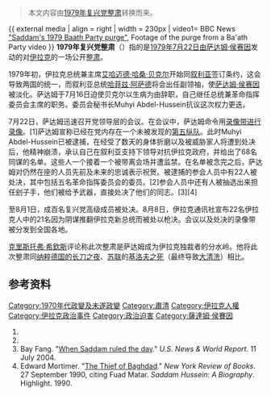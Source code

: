 > 本文内容由[1979年复兴党整肃](https://zh.wikipedia.org/wiki/1979年复兴党整肃)转换而来。


{{ external media | align = right | width = 230px | video1= BBC News ["Saddam's 1979 Baath Party purge"](https://www.bbc.com/news/av/world-middle-east-25363857/saddam-s-1979-baath-party-purge), Footage of the purge from a Ba'ath Party video }} **1979年复兴党整肃**（）指的是[1979年](../Page/1979年.md "wikilink")[7月22日由](https://zh.wikipedia.org/wiki/7月22日 "wikilink")[萨达姆·侯赛因](../Page/萨达姆·侯赛因.md "wikilink")发动的对[伊拉克](../Page/伊拉克.md "wikilink")的一场公开[整肃](https://zh.wikipedia.org/wiki/整肃 "wikilink")。

1979年初，伊拉克总统兼主席[艾哈迈德·哈桑·贝克尔](../Page/艾哈迈德·哈桑·贝克尔.md "wikilink")开始同[叙利亚](../Page/叙利亚.md "wikilink")签订条约，这会导致两国的统一，而叙利亚总统[哈菲兹·阿萨德](../Page/哈菲兹·阿萨德.md "wikilink")将会出任副领袖，使[萨达姆·侯赛因](../Page/萨达姆·侯赛因.md "wikilink")被淡化。萨达姆于7月16日迫使贝克尔以生病为由辞职，自己继任总统兼革命指挥委员会主席的职务。委员会秘书长Muhyi Abdel-Hussein抗议这次权力更迭。

7月22日，萨达姆迅速召开党领导层的会议。在会议中，萨达姆命令用[录像带进行录像](https://zh.wikipedia.org/wiki/录像带 "wikilink")。\[1\]萨达姆宣称已经在党内存在一个未被发现的[第五纵队](https://zh.wikipedia.org/wiki/第五纵队 "wikilink")。此时Muhyi Abdel-Hussein已被逮捕，在经受了数天的身体折磨以及被威胁家人将遭到处决后，他精神崩溃，承认自己在叙利亚支持下领导对抗伊拉克政府，并给出了68名同谋的名单。这些人一个接着一个被带离会场并遭监禁。在名单被念完之后，萨达姆对仍然在座的人员先前及未来的忠诚表示祝贺。被逮捕的参会人员中有22人被处决，其中包括五名革命指挥委员会的委员。\[2\]参会人员中还有人被抽选出来担任刽子手，他们被给予武器，直接处决了他们的同志。\[3\]\[4\]

至8月1日，成百名复兴党高级成员被处决。8月8日，伊拉克通讯社宣布22名伊拉克人中的21名因为阴谋推翻伊拉克新总统而被处以枪决。会议以及处决的录像带被分发到全国各地。

[克里斯托弗·希欽斯](../Page/克里斯托弗·希欽斯.md "wikilink")评论称此次整肃是萨达姆成为伊拉克独裁者的分水岭。他将此次整肃同[纳粹德国的](https://zh.wikipedia.org/wiki/纳粹德国 "wikilink")[长刀之夜](../Page/长刀之夜.md "wikilink")、[苏联](../Page/苏联.md "wikilink")的[基洛夫之死](../Page/谢尔盖·米罗诺维奇·基洛夫.md "wikilink")（最终导致[大清洗](../Page/大清洗.md "wikilink")）相比。

## 参考资料

[Category:1970年代政變及未遂政變](https://zh.wikipedia.org/wiki/Category:1970年代政變及未遂政變 "wikilink") [Category:肅清](https://zh.wikipedia.org/wiki/Category:肅清 "wikilink") [Category:伊拉克人權](https://zh.wikipedia.org/wiki/Category:伊拉克人權 "wikilink") [Category:伊拉克政治事件](https://zh.wikipedia.org/wiki/Category:伊拉克政治事件 "wikilink") [Category:政治迫害](https://zh.wikipedia.org/wiki/Category:政治迫害 "wikilink") [Category:薩達姆·侯賽因](https://zh.wikipedia.org/wiki/Category:薩達姆·侯賽因 "wikilink")

1.
2.
3.  Bay Fang. "[When Saddam ruled the day](https://www.usnews.com/usnews/news/articles/040719/19iraq.htm)." *U.S. News & World Report*. 11 July 2004.
4.  Edward Mortimer. "[The Thief of Baghdad](http://www.nybooks.com/articles/3519)." *New York Review of Books*. 27 September 1990, citing Fuad Matar. *Saddam Hussein: A Biography*. Highlight. 1990.